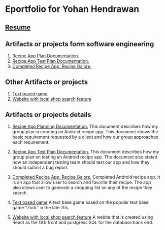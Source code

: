 # Eportfolio for Yohan Hendrawan
## [Resume](https://github.com/centuryorder/Eportfolio/blob/master/Resume)
## Artifacts or projects form software engineering
1. [Recipe App Plan Documentation.](https://docs.google.com/document/d/1x-oBQozXc0KV2VCZILPoJpBXemT-pWt7Lr9LIIoeOBU/edit?usp=sharing)
2. [Recipe App Test Plan Documentation.](https://docs.google.com/document/d/1x-oBQozXc0KV2VCZILPoJpBXemT-pWt7Lr9LIIoeOBU/edit?usp=sharing)
3. [Completed Recipe App: Recipe Galore.](https://gitlab.com/Centuryorder/RecipeAndroidApp.git)
## Other Artifacts or projects
1. [Text based game](https://github.com/centuryorder/cpsc240_group2_project)
2. [Website with local shop search feature](https://gitlab.com/Centuryorder/supersearch.git)
## Artifacts or projects details
1. [Recipe App Planning Documentation.](https://docs.google.com/document/d/1x-oBQozXc0KV2VCZILPoJpBXemT-pWt7Lr9LIIoeOBU/edit)
    This document describes how my group plan in creating an Android recipe app. This document shows the basic requirement requested by a     client and how our group approaches each requirement.

2. [Recipe App Test Plan Documentation.](https://docs.google.com/document/d/1K8aK00TtRqugdUm1JNZ9M00WNMPXNvQ6ghaE-ZjUbAk/edit)
    This document describes how my group plan on testing an Android recipe app. The document also stated how an independent testing team      should test our app and how they should submit a bug report.
    
3. [Completed Recipe App: Recipe Galore.](https://gitlab.com/Centuryorder/RecipeAndroidApp.git)
    Completed Android recipe app. It is an app that allow user to search and favorite their recipe. The app also allows user to generate a     shopping list on any of the recipe they search.

4. [Text based game](https://github.com/centuryorder/cpsc240_group2_project)
    A text base game based on the popular text base game "Zork" in the late 70s.
  

5. [Website with local shop search feature](https://gitlab.com/Centuryorder/supersearch.git)
    A webite that is created using React as the GUI front and postgress SQL for the database bank end.
